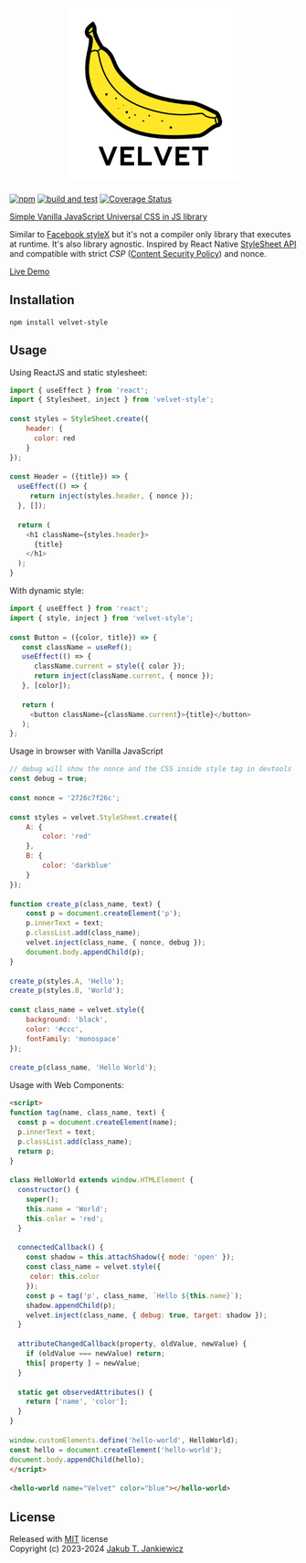 <h1 align="center">
  <img src="https://github.com/jcubic/velvet/blob/master/.github/assets/logo.svg?raw=true"
       width="300"
       alt="Logo of Velvet library - it represents a Yellow Banana and Text Velvet with the name of the library" />
</h1>

[![npm](https://img.shields.io/badge/npm-0.3.1-blue.svg)](https://www.npmjs.com/package/velvet-style)
[![build and test](https://github.com/jcubic/velvet/actions/workflows/test.yaml/badge.svg)](https://github.com/jcubic/velvet/actions/workflows/test.yaml)
[![Coverage Status](https://coveralls.io/repos/github/jcubic/velvet/badge.svg?branch=master)](https://coveralls.io/github/jcubic/velvet?branch=master)

[Simple Vanilla JavaScript Universal CSS in JS library](https://github.com/jcubic/velvet/)

Similar to [Facebook styleX](https://stylexjs.com/) but it's not a compiler only
library that executes at runtime.  It's also library agnostic. Inspired by React Native
[StyleSheet API](https://reactnative.dev/docs/stylesheet) and compatible with strict *CSP*
([Content Security Policy](https://developer.mozilla.org/en-US/docs/Web/HTTP/CSP)) and
nonce.

[Live Demo](https://jcubic.github.io/velvet/)

## Installation

```
npm install velvet-style
```

## Usage

Using ReactJS and static stylesheet:

```javascript
import { useEffect } from 'react';
import { Stylesheet, inject } from 'velvet-style';

const styles = StyleSheet.create({
    header: {
      color: red
    }
});

const Header = ({title}) => {
  useEffect(() => {
     return inject(styles.header, { nonce });
  }, []);

  return (
    <h1 className={styles.header}>
      {title}
    </h1>
  );
}
```

With dynamic style:

```javascript
import { useEffect } from 'react';
import { style, inject } from 'velvet-style';

const Button = ({color, title}) => {
   const className = useRef();
   useEffect(() => {
      className.current = style({ color });
      return inject(className.current, { nonce });
   }, [color]);

   return (
     <button className={className.current}>{title}</button>
   );
};
```

Usage in browser with Vanilla JavaScript

```javascript
// debug will show the nonce and the CSS inside style tag in devtools
const debug = true;

const nonce = '2726c7f26c';

const styles = velvet.StyleSheet.create({
    A: {
        color: 'red'
    },
    B: {
        color: 'darkblue'
    }
});

function create_p(class_name, text) {
    const p = document.createElement('p');
    p.innerText = text;
    p.classList.add(class_name);
    velvet.inject(class_name, { nonce, debug });
    document.body.appendChild(p);
}

create_p(styles.A, 'Hello');
create_p(styles.B, 'World');

const class_name = velvet.style({
    background: 'black',
    color: '#ccc',
    fontFamily: 'monospace'
});

create_p(class_name, 'Hello World');

```

Usage with Web Components:

```html
<script>
function tag(name, class_name, text) {
  const p = document.createElement(name);
  p.innerText = text;
  p.classList.add(class_name);
  return p;
}

class HelloWorld extends window.HTMLElement {
  constructor() {
    super();
    this.name = 'World';
    this.color = 'red';
  }

  connectedCallback() {
    const shadow = this.attachShadow({ mode: 'open' });
    const class_name = velvet.style({
     color: this.color
    });
    const p = tag('p', class_name, `Hello ${this.name}`);
    shadow.appendChild(p);
    velvet.inject(class_name, { debug: true, target: shadow });
  }

  attributeChangedCallback(property, oldValue, newValue) {
    if (oldValue === newValue) return;
    this[ property ] = newValue;
  }

  static get observedAttributes() {
    return ['name', 'color'];
  }
}

window.customElements.define('hello-world', HelloWorld);
const hello = document.createElement('hello-world');
document.body.appendChild(hello);
</script>

<hello-world name="Velvet" color="blue"></hello-world>
```

## License

Released with [MIT](http://opensource.org/licenses/MIT) license<br/>
Copyright (c) 2023-2024 [Jakub T. Jankiewicz](https://jakub.jankiewicz.org)
